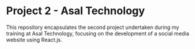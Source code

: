 # Project 2 - Asal Technology 
This repository encapsulates the second project undertaken during my training at Asal Technology, focusing on the development of a social media website using React.js.
